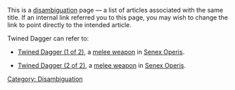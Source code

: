 This is a [disambiguation](:Category:_Disambiguation "wikilink") page —
a list of articles associated with the same title. If an internal link
referred you to this page, you may wish to change the link to point
directly to the intended article.

Twined Dagger can refer to:

-   [Twined Dagger (1 of 2)](Twined_Dagger_(1_of_2) "wikilink"), a
    [melee weapon](:Category:_Melee_Weapons "wikilink") in [Senex
    Operis](:Category:_Senex_Operis "wikilink").

<!-- -->

-   [Twined Dagger (2 of 2)](Twined_Dagger_(2_of_2) "wikilink"), a
    [melee weapon](:Category:_Melee_Weapons "wikilink") in [Senex
    Operis](:Category:_Senex_Operis "wikilink").

[Category: Disambiguation](Category:_Disambiguation "wikilink")
